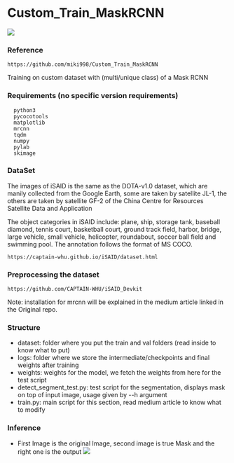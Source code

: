 # Custom_Train_MaskRCNN
![](https://img.shields.io/badge/<implementation>-<customtrain>-<success>)

### Reference
```https://github.com/miki998/Custom_Train_MaskRCNN```

Training on custom dataset with (multi/unique class) of a Mask RCNN

### Requirements (no specific version requirements)
```
  python3
  pycocotools
  matplotlib
  mrcnn
  tqdm
  numpy
  pylab
  skimage

```

### DataSet
The images of iSAID is the same as the DOTA-v1.0 dataset, which are manily collected from the Google Earth, some are taken by satellite JL-1, the others are taken by satellite GF-2 of the China Centre for Resources Satellite Data and Application

The object categories in iSAID include: plane, ship, storage tank, baseball diamond, tennis court, basketball court, ground track field, harbor, bridge, large vehicle, small vehicle, helicopter, roundabout, soccer ball field and swimming pool.
The annotation follows the format of MS COCO.

```https://captain-whu.github.io/iSAID/dataset.html```

### Preprocessing the dataset
```https://github.com/CAPTAIN-WHU/iSAID_Devkit```

Note: installation for mrcnn will be explained in the medium article linked in the Original repo.

### Structure
- dataset: folder where you put the train and val folders (read inside to know what to put)
- logs: folder where we store the intermediate/checkpoints and final weights after training
- weights: weights for the model, we fetch the weights from here for the test script
- detect_segment_test.py: test script for the segmentation, displays mask on top of input image, usage given by --h argument
- train.py: main script for this section, read medium article to know what to modify


### Inference 
- First Image is the original Image, second image is true Mask and the right one is the output
![](final.png)
